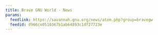 ```yaml
---
title: Brave GNU World - News
params:
  feedlink: https://savannah.gnu.org/news/atom.php?group=bravegw
  feedid: d966ce0510367b1ab64893c1df27723e
---
```

